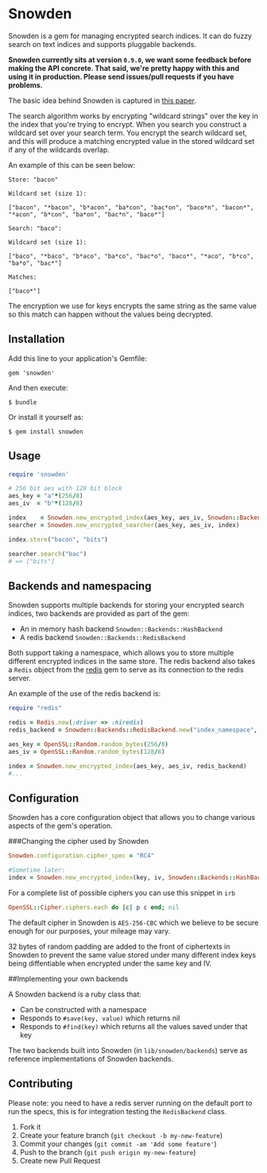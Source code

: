 # Snowden

Snowden is a gem for managing encrypted search indices. It can do fuzzy search
on text indices and supports pluggable backends.

**Snowden currently sits at version `0.9.0`, we want some feedback before
making the API concrete. That said, we're pretty happy with this and using it
in production. Please send issues/pull requests if you have problems.**

The basic idea behind Snowden is captured in
[this paper](http://www.cs.cityu.edu.hk/~congwang/papers/INFOCOM10-search.pdf).

The search algorithm works by encrypting "wildcard strings" over the key in
the index that you're trying to encrypt. When you search you construct a wildcard
set over your search term. You encrypt the search wildcard set, and this
will produce a matching encrypted value in the stored wildcard set if any
of the wildcards overlap.

An example of this can be seen below:

```
Store: "bacon"

Wildcard set (size 1):

["bacon", "*bacon", "b*acon", "ba*con", "bac*on", "baco*n", "bacon*", "*acon", "b*con", "ba*on", "bac*n", "baco*"]

Search: "baco":

Wildcard set (size 1):

["baco", "*baco", "b*aco", "ba*co", "bac*o", "baco*", "*aco", "b*co", "ba*o", "bac*"]

Matches:

["baco*"]
```

The encryption we use for keys encrypts the same string as the same value
so this match can happen without the values being decrypted.


## Installation

Add this line to your application's Gemfile:

    gem 'snowden'

And then execute:

    $ bundle

Or install it yourself as:

    $ gem install snowden

## Usage

```ruby
require 'snowden'

# 256 bit aes with 128 bit block
aes_key = "a"*(256/8)
aes_iv  = "b"*(128/8)

index    = Snowden.new_encrypted_index(aes_key, aes_iv, Snowden::Backends::HashBackend.new)
searcher = Snowden.new_encrypted_searcher(aes_key, aes_iv, index)

index.store("bacon", "bits")

searcher.search("bac")
# => ["bits"]
```

## Backends and namespacing

Snowden supports multiple backends for storing your encrypted search indices,
two backends are provided as part of the gem:

* An in memory hash backend `Snowden::Backends::HashBackend`
* A redis backend `Snowden::Backends::RedisBackend`

Both support taking a namespace, which allows you to store multiple different
encrypted indices in the same store. The redis backend also takes a
`Redis` object from the [redis](https://github.com/redis/redis-rb) gem to serve
as its connection to the redis server.

An example of the use of the redis backend is:

```ruby
require "redis"

redis = Redis.new(:driver => :hiredis)
redis_backend = Snowden::Backends::RedisBackend.new("index_namespace", redis)

aes_key = OpenSSL::Random.random_bytes(256/8)
aes_iv = OpenSSL::Random.random_bytes(128/8)

index = Snowden.new_encrypted_index(aes_key, aes_iv, redis_backend)
#...
```


## Configuration

Snowden has a core configuration object that allows you to change various
aspects of the gem's operation.

###Changing the cipher used by Snowden

```ruby
Snowden.configuration.cipher_spec = "RC4"

#Sometime later:
index = Snowden.new_encrypted_index(key, iv, Snowden::Backends::HashBackend.new)
```

For a complete list of possible ciphers you can use this snippet in `irb`

```ruby
OpenSSL::Cipher.ciphers.each do |c| p c end; nil
```

The default cipher in Snowden is `AES-256-CBC` which we believe to be secure
enough for our purposes, your mileage may vary.

32 bytes of random padding are added to the front of ciphertexts in Snowden to
prevent the same value stored under many different index keys being
diffentiable when encrypted under the same key and IV.

##Implementing your own backends

A Snowden backend is a ruby class that:

* Can be constructed with a namespace
* Responds to `#save(key, value)` which returns nil
* Responds to `#find(key)` which returns all the values saved under that key

The two backends built into Snowden (in `lib/snowden/backends`) serve as
reference implementations of Snowden backends.

## Contributing

Please note: you need to have a redis server running on the default port to
run the specs, this is for integration testing the `RedisBackend` class.

1. Fork it
2. Create your feature branch (`git checkout -b my-new-feature`)
3. Commit your changes (`git commit -am 'Add some feature'`)
4. Push to the branch (`git push origin my-new-feature`)
5. Create new Pull Request
